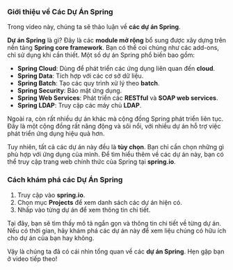 ### Giới thiệu về Các Dự Án Spring

Trong video này, chúng ta sẽ thảo luận về **các dự án Spring**. 

**Dự án Spring** là gì? Đây là các **module mở rộng** bổ sung được xây dựng trên nền tảng **Spring core framework**. Bạn có thể coi chúng như các add-ons, chỉ sử dụng khi cần thiết. Một số dự án Spring phổ biến bao gồm:

- **Spring Cloud**: Dùng để phát triển các ứng dụng liên quan đến **cloud**.
- **Spring Data**: Tích hợp với các cơ sở dữ liệu.
- **Spring Batch**: Tạo các quy trình xử lý theo **batch**.
- **Spring Security**: Bảo mật ứng dụng.
- **Spring Web Services**: Phát triển các **RESTful** và **SOAP web services**.
- **Spring LDAP**: Truy cập các máy chủ **LDAP**.

Ngoài ra, còn rất nhiều dự án khác mà cộng đồng Spring phát triển liên tục. Đây là một cộng đồng rất năng động và sôi nổi, với nhiều dự án hỗ trợ việc phát triển ứng dụng hiệu quả hơn.

Tuy nhiên, tất cả các dự án này đều là **tùy chọn**. Bạn chỉ cần chọn những gì phù hợp với ứng dụng của mình. Để tìm hiểu thêm về các dự án này, bạn có thể truy cập trang web chính thức của Spring tại **spring.io**.

### Cách khám phá các Dự Án Spring

1. Truy cập vào **spring.io**.
2. Chọn mục **Projects** để xem danh sách các dự án hiện có.
3. Nhấp vào từng dự án để xem thông tin chi tiết.

Tại đây, bạn sẽ tìm thấy mô tả ngắn gọn và thông tin chi tiết về từng dự án. Nếu có thời gian, hãy khám phá các dự án này để xem liệu chúng có hữu ích cho dự án của bạn hay không.

Vậy là chúng ta đã có cái nhìn tổng quan về các **dự án Spring**. Hẹn gặp bạn ở video tiếp theo!
